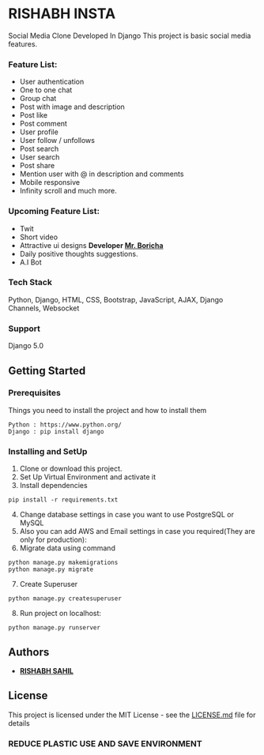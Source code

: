 # RISHABH INSTA
Social Media Clone Developed In Django
This project is basic social media features.

### Feature List:
 
- User authentication
- One to one chat
- Group chat
- Post with image and description
- Post like
- Post comment
- User profile
- User follow / unfollows
- Post search
- User search
- Post share
- Mention user with @ in description and comments
- Mobile responsive
- Infinity scroll and much more. 

### Upcoming Feature List:
- Twit
- Short video
- Attractive ui designs **Developer [Mr. Boricha](https://www.instagram.com/yax_ahir_07/)**
- Daily positive thoughts suggestions.
- A.I Bot

### Tech Stack
Python, Django, HTML, CSS, Bootstrap, JavaScript, AJAX, Django Channels, Websocket

### Support 
Django 5.0

## Getting Started

### Prerequisites
Things you need to install the project and how to install them
```
Python : https://www.python.org/
Django : pip install django
```
### Installing and SetUp
1) Clone or download this project.
2) Set Up Virtual Environment and activate it
3) Install dependencies
```
pip install -r requirements.txt
```
4) Change database settings in case you want to use PostgreSQL or MySQL
5) Also you can add AWS and Email settings in case you required(They are only for production):
6) Migrate data using command 
```
python manage.py makemigrations
python manage.py migrate
```
7) Create Superuser
```
python manage.py createsuperuser
```
8) Run project on localhost:
```
python manage.py runserver
```

## Authors

* **[RISHABH SAHIL](https://www.instagram.com/rishabhsahill/)**
## License

This project is licensed under the MIT License - see the [LICENSE.md](LICENSE) file for details

### REDUCE PLASTIC USE AND SAVE ENVIRONMENT
